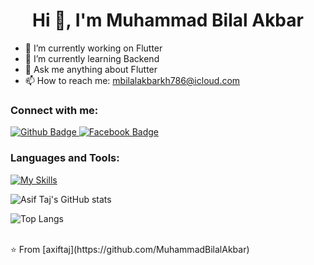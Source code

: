  <h1 align="center">Hi 👋, I'm Muhammad Bilal Akbar</h1>

- 🔭 I’m currently working on Flutter
- 🌱 I’m currently learning Backend
- 💬 Ask me anything about Flutter
- 📫 How to reach me: mbilalakbarkh786@icloud.com
  
### Connect with me:
<div id="badges">
  <a href="https://github.com/MuhammadBilalAkbar">
    <img src="https://img.shields.io/badge/Github-white?style=for-the-badge&logo=Github&logoColor=black" alt="Github Badge"/>
  </a>
<!--   <a href="https://www.youtube.com/channel/UCzvRaprYPhvAplMK36Gu0kw">
    <img src="https://img.shields.io/badge/YouTube-red?style=for-the-badge&logo=youtube&logoColor=white" alt="Youtube Badge"/>
  </a>
   <a href="https://www.instagram.com/axif_taj">
    <img src="https://img.shields.io/badge/Instagram-purple?style=for-the-badge&logo=instagram&logoColor=white" alt="Instagram Badge"/>
  </a> -->
   <a href="https://fb.com/mbilalakbar0">
    <img src="https://img.shields.io/badge/Facebook-blue?style=for-the-badge&logo=facebook&logoColor=white" alt="Facebook Badge"/>
  </a>
<!--    <a href="https://twitter.com/axiftaj">
    <img src="https://img.shields.io/badge/Twitter-blue?style=for-the-badge&logo=twitter&logoColor=white" alt="Twitter Badge"/>
  </a> -->
</div>

### Languages and Tools:
[![My Skills](https://skillicons.dev/icons?i=flutter,dart,firebase,github,git,postman,figma,xd&perline=5)](https://skillicons.dev)

![Asif Taj's GitHub stats](https://github-readme-stats.vercel.app/api?username=axiftaj&show_icons=true&theme=dark)

![Top Langs](https://github-readme-stats.vercel.app/api/top-langs/?username=axiftaj&theme=dark)


<br>
⭐️ From [axiftaj](https://github.com/MuhammadBilalAkbar)
